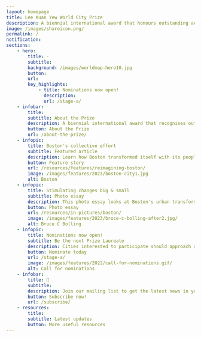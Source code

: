 ```yaml
---
layout: homepage
title: Lee Kuan Yew World City Prize
description: A biennial international award that honours outstanding achievements and contributions to the creation of liveable, vibrant and sustainable urban communities around the world
image: /images/shareicon.png/
permalink: /
notification: 
sections:
    - hero:
        title: ·
        subtitle: 
        background: /images/worldmap-hero10.jpg
        button: 
        url: 
        key_highlights:
            - title: Nominations now open!
              description: 
              url: /stage-a/
    - infobar:    
        title: 
        subtitle: About the Prize
        description: A biennial international award that recognises outstanding cities in tackling urban challenges to bring about a holistic & sustained urban transformation.
        button: About the Prize
        url: /about-the-prize/
    - infopic:    
        title: Boston's collective effort
        subtitle: Featured article
        description: Learn how Boston transformed itself with its people & partners 
        button: Feature story
        url: /resources/features/reimagining-boston/
        image: /images/features/2023/boston-city1.jpg
        alt: Boston
    - infopic:    
        title: Stimulating changes big & small
        subtitle: Photo essay
        description: This photo essay looks at Boston's urban transformation big & small.
        button: Photo essay 
        url: /resources/in-pictures/boston/
        image: /images/features/2023/bruce-c-bolling-after2.jpg/
        alt: Bruce C Bolling
    - infopic:    
        title: Nominations now open!
        subtitle: Be the next Prize Laureate
        description: Cities interested to participate should approach an independent third party to nominate them.
        button: Nominate today
        url: /stage-a/
        image: /images/features/2022/call-for-nominations.gif/
        alt: Call for nominations
    - infobar:    
        title: 📩
        subtitle: 
        description: Join our mailing list to get the latest news in your inbox!
        button: Subscribe now!  
        url: /subscribe/
    - resources:
        title: 
        subtitle: Latest updates
        button: More useful resources
---
```

